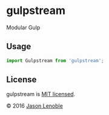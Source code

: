 # gulpstream
Modular Gulp

## Usage

```js
import Gulpstream from 'gulpstream';
```

## License

gulpstream is [MIT licensed](./LICENSE).

© 2016 [Jason Lenoble](mailto:jason.lenoble@gmail.com)
